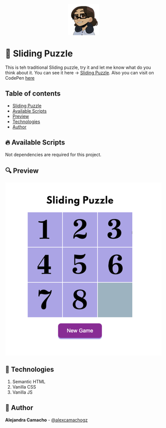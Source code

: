 <p align="center">
    <a href="https://www.twitter.com/alexcamachogz">
        <img src="https://raw.githubusercontent.com/alexcamachogz/spa-react/development/src/assets/alex-icon.png" height="100" alt="Alex Camacho"/>
    </a>
</p>

<h1 id="puzzle">🧩 Sliding Puzzle </h1>

This is teh traditional Sliding puzzle, try it and let me know what do you think about it.
You can see it here → [Sliding Puzzle](https://slidin-puzzle-alexcamachogz.vercel.app).
Also you can visit on CodePen [here](https://codepen.io/alexcamachogz/pen/MWExMXa)

## Table of contents

- [Sliding Puzzle](#puzzle)
- [Available Scripts](#scripts)
- [Preview](#preview)
- [Technologies](#technologies)
- [Author](#author)

<h2 id="scripts">🔥 Available Scripts</h2>
Not dependencies are required for this project.

<h2 id="preview">🔍 Preview</h2>
<img src="./images/desktop-view.png" alt="Desktop view">


<h2 id="technologies">📌 Technologies</h2>

1. Semantic HTML
2. Vanilla CSS
3. Vanilla JS

<h2 id="author">🌟 Author</h2>

**Alejandra Camacho** - [@alexcamachogz](https://github.com/alexcamachogz)


